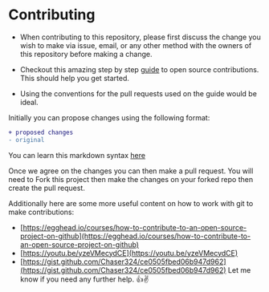 # Contributing

- When contributing to this repository, please first discuss the change you wish to make via issue, email, or any other method with the owners of this repository before making a change.

- Checkout this amazing step by step [guide](https://www.dataschool.io/how-to-contribute-on-github/) to open source contributions. This should help you get started.
- Using the conventions for the pull requests used on the guide would be ideal.

Initially you can propose changes using the following format:
```diff
+ proposed changes
- original 
```
You can learn this markdown syntax [here](https://stackoverflow.com/questions/40883421/diff-syntax-highlighting-in-github-markdown)

Once we agree on the changes you can then make a pull request.
You will need to Fork this project then make the changes on your forked repo then create the pull request.  

Additionally here are some more useful content on how to work with git to make contributions:

- [https://egghead.io/courses/how-to-contribute-to-an-open-source-project-on-github](https://egghead.io/courses/how-to-contribute-to-an-open-source-project-on-github)
- [https://youtu.be/yzeVMecydCE](https://youtu.be/yzeVMecydCE)
- [https://gist.github.com/Chaser324/ce0505fbed06b947d962](https://gist.github.com/Chaser324/ce0505fbed06b947d962)
Let me know if you need any further help. 👍✌
